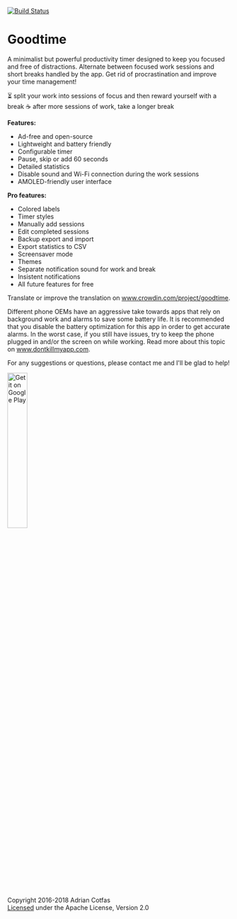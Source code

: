 [![Build Status](https://travis-ci.org/goodtime-productivity/Goodtime.svg?branch=master)](https://travis-ci.org/goodtime-productivity/Goodtime)

# Goodtime

A minimalist but powerful productivity timer designed to keep you focused and free of distractions.
Alternate between focused work sessions and short breaks handled by the app.
Get rid of procrastination and improve your time management!

⏳ split your work into sessions of focus and then reward yourself with a break
☕ after more sessions of work, take a longer break
  
**Features:**
- Ad-free and open-source
- Lightweight and battery friendly
- Configurable timer
- Pause, skip or add 60 seconds
- Detailed statistics
- Disable sound and Wi-Fi connection during the work sessions
- AMOLED-friendly user interface

**Pro features:**
- Colored labels
- Timer styles
- Manually add sessions
- Edit completed sessions
- Backup export and import
- Export statistics to CSV
- Screensaver mode
- Themes
- Separate notification sound for work and break
- Insistent notifications
- All future features for free

Translate or improve the translation on <a href="https://crowdin.com/project/goodtime/" target="_blank">www.crowdin.com/project/goodtime</a>.

Different phone OEMs have an aggressive take towards apps that rely on background work and alarms to save some battery life.
It is recommended that you disable the battery optimization for this app in order to get accurate alarms.
In the worst case, if you still have issues, try to keep the phone plugged in and/or the screen on while working.
Read more about this topic on <a href="https://dontkillmyapp.com/" target="_blank">www.dontkillmyapp.com</a>.

For any suggestions or questions, please contact me and I'll be glad to help!

<a href='https://play.google.com/store/apps/details?id=com.apps.adrcotfas.goodtime&utm_source=global_co&utm_medium=prtnr&utm_content=Mar2515&utm_campaign=PartBadge&pcampaignid=MKT-Other-global-all-co-prtnr-py-PartBadge-Mar2515-1'><img alt='Get it on Google Play' src='https://play.google.com/intl/en_us/badges/images/generic/en_badge_web_generic.png' width="30%" height="30%" /></a>

Copyright 2016-2018 Adrian Cotfas  
[Licensed](https://github.com/adrcotfas/Goodtime/blob/master/LICENCE.md) under the Apache License, Version 2.0
